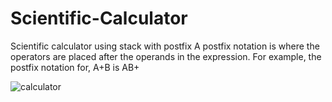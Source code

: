 # Scientific-Calculator
Scientific calculator using stack with postfix
A postfix notation is where the operators are placed after the operands in the expression.
For example, the postfix notation for, A+B is AB+

![calculator](https://github.com/Hala1mo/Scientific-Calculator/assets/121310040/e90cc11d-fad7-414b-97eb-3a7f077fb900)
